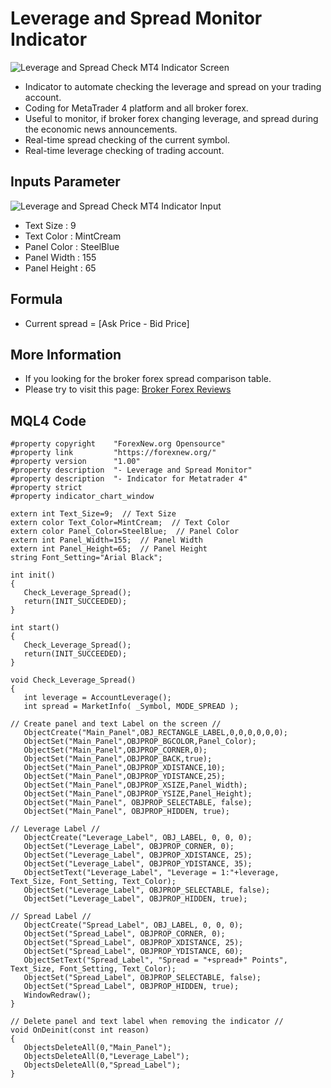 # Leverage and Spread Monitor Indicator
![Leverage and Spread Check MT4 Indicator Screen](https://forexnew.org/Download/check-leverage-spread-indicator.png)
- Indicator to automate checking the leverage and spread on your trading account.
- Coding for MetaTrader 4 platform and all broker forex.
- Useful to monitor, if broker forex changing leverage, and spread during the economic news announcements.
- Real-time spread checking of the current symbol.
- Real-time leverage checking of trading account.
 
## Inputs Parameter
![Leverage and Spread Check MT4 Indicator Input](https://forexnew.org/Download/check-leverage-spread-input.png)
- Text Size : 9
- Text Color : MintCream
- Panel Color : SteelBlue
- Panel Width : 155
- Panel Height : 65

## Formula
- Current spread = [Ask Price - Bid Price]

## More Information
- If you looking for the broker forex spread comparison table.
- Please try to visit this page: [Broker Forex Reviews](https://forexnew.org/โบรกเกอร์-forex/)

## MQL4 Code

```
#property copyright    "ForexNew.org Opensource"
#property link         "https://forexnew.org/"
#property version      "1.00"
#property description  "- Leverage and Spread Monitor"
#property description  "- Indicator for Metatrader 4"
#property strict
#property indicator_chart_window

extern int Text_Size=9;  // Text Size
extern color Text_Color=MintCream;  // Text Color
extern color Panel_Color=SteelBlue;  // Panel Color
extern int Panel_Width=155;  // Panel Width
extern int Panel_Height=65;  // Panel Height
string Font_Setting="Arial Black";

int init()
{
   Check_Leverage_Spread();
   return(INIT_SUCCEEDED);
}

int start()
{
   Check_Leverage_Spread();
   return(INIT_SUCCEEDED);
}

void Check_Leverage_Spread()
{
   int leverage = AccountLeverage();
   int spread = MarketInfo( _Symbol, MODE_SPREAD );
   
// Create panel and text Label on the screen //
   ObjectCreate("Main_Panel",OBJ_RECTANGLE_LABEL,0,0,0,0,0,0);
   ObjectSet("Main_Panel",OBJPROP_BGCOLOR,Panel_Color);
   ObjectSet("Main_Panel",OBJPROP_CORNER,0);
   ObjectSet("Main_Panel",OBJPROP_BACK,true);
   ObjectSet("Main_Panel",OBJPROP_XDISTANCE,10);
   ObjectSet("Main_Panel",OBJPROP_YDISTANCE,25);
   ObjectSet("Main_Panel",OBJPROP_XSIZE,Panel_Width);
   ObjectSet("Main_Panel",OBJPROP_YSIZE,Panel_Height);
   ObjectSet("Main_Panel", OBJPROP_SELECTABLE, false);
   ObjectSet("Main_Panel", OBJPROP_HIDDEN, true);
   
// Leverage Label //
   ObjectCreate("Leverage_Label", OBJ_LABEL, 0, 0, 0);
   ObjectSet("Leverage_Label", OBJPROP_CORNER, 0);
   ObjectSet("Leverage_Label", OBJPROP_XDISTANCE, 25);
   ObjectSet("Leverage_Label", OBJPROP_YDISTANCE, 35);
   ObjectSetText("Leverage_Label", "Leverage = 1:"+leverage, Text_Size, Font_Setting, Text_Color);
   ObjectSet("Leverage_Label", OBJPROP_SELECTABLE, false);
   ObjectSet("Leverage_Label", OBJPROP_HIDDEN, true);
      
// Spread Label //      
   ObjectCreate("Spread_Label", OBJ_LABEL, 0, 0, 0);
   ObjectSet("Spread_Label", OBJPROP_CORNER, 0);
   ObjectSet("Spread_Label", OBJPROP_XDISTANCE, 25);
   ObjectSet("Spread_Label", OBJPROP_YDISTANCE, 60);
   ObjectSetText("Spread_Label", "Spread = "+spread+" Points", Text_Size, Font_Setting, Text_Color);
   ObjectSet("Spread_Label", OBJPROP_SELECTABLE, false);
   ObjectSet("Spread_Label", OBJPROP_HIDDEN, true);
   WindowRedraw();
}

// Delete panel and text label when removing the indicator //
void OnDeinit(const int reason)
{
   ObjectsDeleteAll(0,"Main_Panel");
   ObjectsDeleteAll(0,"Leverage_Label");
   ObjectsDeleteAll(0,"Spread_Label");
}
```
